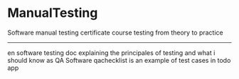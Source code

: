 # ManualTesting
Software manual testing certificate course 
testing from theory to practice

----
en software testing doc explaining the principales of testing and what i should know as QA 
Software qachecklist is an example of test cases in todo app
